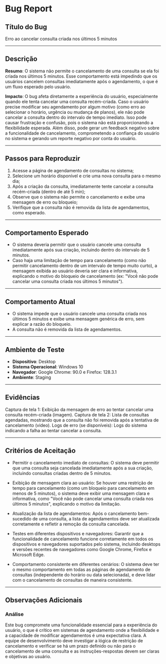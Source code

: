 # Bug Report

## Título do Bug
Erro ao cancelar consulta criada nos últimos 5 minutos

---

## Descrição
**Resumo**: O sistema não permite o cancelamento de uma consulta se ela foi criada nos últimos 5 minutos. Esse comportamento está impedindo que os usuários cancelem consultas imediatamente após o agendamento, o que é um fluxo esperado pelo usuário.

**Impacto**: O bug afeta diretamente a experiência do usuário, especialmente quando ele tenta cancelar uma consulta recém-criada. Caso o usuário precise modificar seu agendamento por algum motivo (como erro ao selecionar o horário, urgência ou mudança de planos), ele não pode cancelar a consulta dentro do intervalo de tempo imediato. Isso pode causar frustração e confusão, pois o sistema não está proporcionando a flexibilidade esperada. Além disso, pode gerar um feedback negativo sobre a funcionalidade de cancelamento, comprometendo a confiança do usuário no sistema e gerando um reporte negativo por conta do usuário.

---

## Passos para Reproduzir
1. Acesse a página de agendamento de consultas no sistema;
2. Selecione um horário disponível e crie uma nova consulta para o mesmo dia;
3. Após a criação da consulta, imediatamente tente cancelar a consulta recém-criada (dentro de até 5 min);
4. Observe que o sistema não permite o cancelamento e exibe uma mensagem de erro ou bloqueio;
5. Verifique que a consulta não é removida da lista de agendamentos, como esperado.

---

## Comportamento Esperado
- O sistema deveria permitir que o usuário cancele uma consulta imediatamente após sua criação, incluindo dentro do intervalo de 5 minutos.
- Caso haja uma limitação de tempo para cancelamento (como não permitir cancelamento dentro de um intervalo de tempo muito curto), a mensagem exibida ao usuário deveria ser clara e informativa, explicando o motivo do bloqueio de cancelamento (ex: "Você não pode cancelar uma consulta criada nos últimos 5 minutos").
---

## Comportamento Atual
- O sistema impede que o usuário cancele uma consulta criada nos últimos 5 minutos e exibe uma mensagem genérica de erro, sem explicar a razão do bloqueio.
- A consulta não é removida da lista de agendamentos.
---

## Ambiente de Teste
- **Dispositivo**: Desktop
- **Sistema Operacional**: Windows 10
- **Navegador**: Google Chrome: 90.0 e Firefox: 128.3.1
- **Ambiente**: Staging

---

## Evidências
Captura de tela 1: Exibição da mensagem de erro ao tentar cancelar uma consulta recém-criada (imagem).
Captura de tela 2: Lista de consultas agendadas, mostrando que a consulta não foi removida após a tentativa de cancelamento (video).
Logs de erro (se disponíveis): Logs do sistema indicando a falha ao tentar cancelar a consulta.

---

## Critérios de Aceitação
- Permitir o cancelamento imediato de consultas: O sistema deve permitir que uma consulta seja cancelada imediatamente após a sua criação, incluindo consultas criadas dentro de 5 minutos.

- Exibição de mensagem clara ao usuário: Se houver uma restrição de tempo para cancelamento (como um bloqueio para cancelamento em menos de 5 minutos), o sistema deve exibir uma mensagem clara e informativa, como "Você não pode cancelar uma consulta criada nos últimos 5 minutos", explicando o motivo da limitação.

- Atualização da lista de agendamentos: Após o cancelamento bem-sucedido de uma consulta, a lista de agendamentos deve ser atualizada corretamente e refletir a remoção da consulta cancelada.

- Testes em diferentes dispositivos e navegadores: Garantir que a funcionalidade de cancelamento funcione corretamente em todos os dispositivos e navegadores suportados pelo sistema, incluindo desktops e versões recentes de navegadores como Google Chrome, Firefox e Microsoft Edge.

- Comportamento consistente em diferentes cenários: O sistema deve ter o mesmo comportamento em todas as páginas de agendamento de consultas (independente do horário ou data selecionada), e deve lidar com o cancelamento de consultas de maneira consistente.


---

## Observações Adicionais
### Análise
Este bug compromete uma funcionalidade essencial para a experiência do usuário, o que é crítico em sistemas de agendamento onde a flexibilidade e a capacidade de modificar agendamentos é uma expectativa clara. A equipe de desenvolvimento deve investigar a lógica de restrição de cancelamento e verificar se há um prazo definido ou não para o cancelamento de uma consulta e as instruções-respostas devem ser claras e objetivas ao usuário.